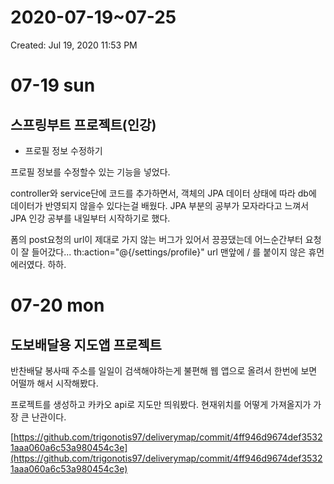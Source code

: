 # 2020-07-19~07-25

Created: Jul 19, 2020 11:53 PM

# 07-19 sun

## 스프링부트 프로젝트(인강)

- 프로필 정보 수정하기

프로필 정보를 수정할수 있는 기능을 넣었다. 

controller와 service단에 코드를 추가하면서, 객체의 JPA 데이터 상태에 따라 db에 데이터가 반영되지 않을수 있다는걸 배웠다. JPA 부분의 공부가 모자라다고 느껴서 JPA 인강 공부를 내일부터 시작하기로 했다.

폼의 post요청의 url이 제대로 가지 않는 버그가 있어서 끙끙댔는데 어느순간부터 요청이 잘 들어갔다... th:action="@{/settings/profile}" url 맨앞에 / 를 붙이지 않은 휴먼 에러였다. 하하. 

# 07-20 mon

## 도보배달용 지도앱 프로젝트

반찬배달 봉사때 주소를 일일이 검색해야하는게 불편해 웹 앱으로 올려서 한번에 보면 어떨까 해서 시작해봤다.

프로젝트를 생성하고 카카오 api로 지도만 띄워봤다. 현재위치를 어떻게 가져올지가 가장 큰 난관이다.

[https://github.com/trigonotis97/deliverymap/commit/4ff946d9674def35321aaa060a6c53a980454c3e](https://github.com/trigonotis97/deliverymap/commit/4ff946d9674def35321aaa060a6c53a980454c3e)